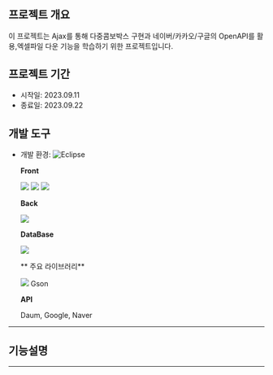 # 

## 프로젝트 개요
이 프로젝트는 Ajax를 통해 다중콤보박스 구현과 네이버/카카오/구글의 OpenAPI를 활용,엑셀파일 다운 기능을 학습하기 위한 프로젝트입니다.

## 프로젝트 기간
- 시작일: 2023.09.11
- 종료일: 2023.09.22

## 개발 도구
- 개발 환경: ![Eclipse](https://img.shields.io/badge/Eclipse-blue?logo=eclipse&style=flat) 

  **Front**
  
  <img src="https://img.shields.io/badge/HTML5-E34F26?style=flat-square&logo=html5&logoColor=white"/> <img src="https://img.shields.io/badge/CSS3-1572B6?style=flat-square&logo=css3&logoColor=white"/> <img src="https://img.shields.io/badge/JavaScript-F7DF1E?style=flat-square&logo=javascript&logoColor=black"/>
  
  **Back**
  
  <img src="https://img.shields.io/badge/java-007396?style=flat-square&logo=java&logoColor=white"/> 

  **DataBase**

  <img src="https://img.shields.io/badge/ORACLE-F80000?style=flat-square&logo=oracle&logoColor=white"/>
  
  ** 주요 라이브러리**
  
  <img src="https://img.shields.io/badge/jQuery-0769AD?style=flat-square&logo=jQuery&logoColor=white"/> Gson
  
  **API**
  
  Daum, Google, Naver
  
---
  
## 기능설명






---


